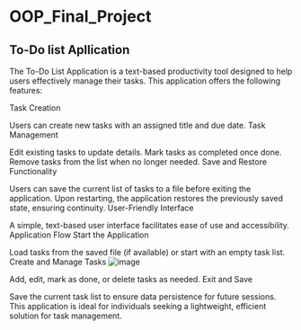 # OOP_Final_Project
## To-Do list Apllication
The To-Do List Application is a text-based productivity tool designed to help users effectively manage their tasks. This application offers the following features:

Task Creation

Users can create new tasks with an assigned title and due date.
Task Management

Edit existing tasks to update details.
Mark tasks as completed once done.
Remove tasks from the list when no longer needed.
Save and Restore Functionality

Users can save the current list of tasks to a file before exiting the application.
Upon restarting, the application restores the previously saved state, ensuring continuity.
User-Friendly Interface

A simple, text-based user interface facilitates ease of use and accessibility.
Application Flow
Start the Application

Load tasks from the saved file (if available) or start with an empty task list.
Create and Manage Tasks
![image](https://github.com/user-attachments/assets/9cd71597-86d7-49e7-ab86-7dcce5bff6a8)


Add, edit, mark as done, or delete tasks as needed.
Exit and Save

Save the current task list to ensure data persistence for future sessions.
This application is ideal for individuals seeking a lightweight, efficient solution for task management.
